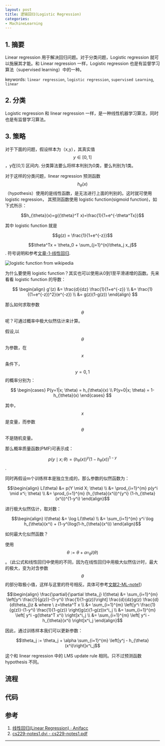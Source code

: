 ```yaml
---
layout: post
title: 逻辑回归(Logistic Regression)
categories:
- MachineLearning
---
```


## 1. 摘要

Linear regression 用于解决回归问题。对于分类问题，Logistic regression 就可以施展其才能。和 Linear regression 一样，Logistic regression 也是有监督学习算法（supervised learning）中的一种。

keywords: `linear regression`, `logistic regression`, `supervised Learning`, `linear`

## 2. 分类

Logistic regression 和 linear regression 一样，是一种线性机器学习算法，同时也是有监督学习算法。

## 3. 策略

对于下面的问题，假设样本为（x,y），其真实值$$y\in [0,1]$$，y在[0,1] 区间内. 分类算法要么将样本判别为0类，要么判别为1类。

对于这样的分类问题，linear regression 预测函数$$h_{\theta}(x)$$（hypothesis）使用的是线性函数，是无法进行上面的判别的。这时就可使用 logistic regression， 其预测函数使用 logistic function(sigmoid function)，如下式所示：

$$h_{\theta}(x)=g({\theta}^T x)=\frac{1}{1+e^{-\theta^Tx}}$$

其中 logistic function 就是

$$g(z) = \frac{1}{1+e^{-z}}$$

$$\theta^Tx = \theta_0 + \sum_{j=1}^{n}\theta_j x_j$$. 符号说明和参考[文章-1-线性回归][1].

![logistic function from wikipedia](https://upload.wikimedia.org/wikipedia/commons/thumb/8/88/Logistic-curve.svg/600px-Logistic-curve.svg.png)

为什么要使用 logistic function？其实也可以使用从0到1至平滑递增的函数。先来看看 logistic function 的导数：

$$
\begin{align}
g'(z) &= \frac{d}{dz} \frac{1}{1+e^{-z}} \\
      &= \frac{1}{(1+e^{-z})^2}(e^{-z}) \\
      &= g(z)(1-g(z))
\end{align}
$$

那么如何求取参数$$\theta$$呢？可通过概率中极大似然估计来计算。

假设,以$$\theta$$为参数，在$$x$$条件下，$$y=0,1$$的概率分别为：

$$ \begin{cases}
P(y=1|x; \theta) = h_{\theta}(x) \\
P(y=0|x; \theta) = 1-h_{\theta}(x)
\end{cases} $$

其中，$$x$$是变量，而参数$$\theta$$不是随机变量。

那么概率质量函数(PMF)可表示成：

$$p(y \mid x; \theta) = (h_{\theta}(x))^y(1-h_{\theta}(x))^{1-y}$$.

同时再假设m个训练样本是独立生成的，那么参数的似然函数为：

$$\begin{align}
L(\theta) &= p(Y \mid X; \theta) \\
          &= \prod_{i=1}^{m} p(y^i \mid x^i; \theta) \\
          &= \prod_{i=1}^{m} (h_{\theta}(x^i))^{y^i} (1-h_{\theta}(x^i))^{1-y^i}
\end{align}$$

进行极大似然估计，取对数：

$$\begin{align}
l(\theta) &= \log L(\theta) \\
          &= \sum_{i=1}^{m} y^i \log h_{\theta}(x^i) + (1-y^i)log(1-h_{\theta}(x^i))
\end{align}$$

如何最大化似然函数？

使用 $$\theta := \theta + \alpha \triangledown_{\theta}l(\theta)$$。（此公式和线性回归中使用的不同，因为在线性回归中用极大似然估计时，最大的极大，变为对含参数$$\theta$$的部分取极小值，这样与这里的符号相反。具体可参考[文献2-ML-note1][2]）

$$\begin{align}
\frac{\partial}{\partial \theta_j} l(\theta)
    &= \sum_{i=1}^{m} \left[y^i \frac{1}{g(z)}-(1-y^i) \frac{1}{1-g(z)}\right] \frac{d}{dz}g(z) \frac{d}{d\theta_j}z & where \ z=\theta^T x \\
    &= \sum_{i=1}^{m} \left[y^i \frac{1}{g(z)}-(1-y^i) \frac{1}{1-g(z)} \right]g(z)(1-g(z))x^i_j \\
    &= \sum_{i=1}^{m} \left[ y^i -g(\theta^T x^i) \right]x^i_j \\
    &= \sum_{i=1}^{m} \left[ y^i - h_{\theta}(x^i) \right]x^i_j
\end{align}$$

因此，通过训练样本我们可以更新参数：

$$\theta_j := \theta_j + \alpha \sum_{i=1}^{m} \left[y^j - h_{\theta}(x^i)\right]x^i_j$$

这个和 linear regression 中的 LMS update rule 相同。只不过预测函数 hypothesis 不同。

## 流程

## 代码

## 参考

1. [线性回归(Linear Regression) · Anifacc](https://anifacc.github.io/machine%20learning/2017/06/12/linear-regression/)
2. [cs229-notes1.dvi - cs229-notes1.pdf](http://cs229.stanford.edu/notes/cs229-notes1.pdf)  

---

[1]: https://anifacc.github.io/machine%20learning/2017/06/12/linear-regression/
[2]:  http://cs229.stanford.edu/notes/cs229-notes1.pdf
